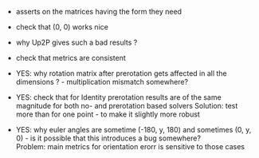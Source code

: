 
- asserts on the matrices having the form they need
- check that (0, 0) works nice

- why Up2P gives such a bad results ? 
- check that metrics are consistent 

- YES: why rotation matrix after prerotation gets affected in all the dimensions ? - multiplication mismatch somewhere?
- YES: check that for Identity prerotation results are of the same magnitude for both no- and prerotation based solvers
    Solution: test more than for one point - to make it slightly more robust

- YES: why euler angles are sometime (-180, y, 180) and sometimes (0, y, 0) - is it possible that this introduces a bug somewhere?  
    Problem: main metrics for orientation erorr is sensitive to those cases

